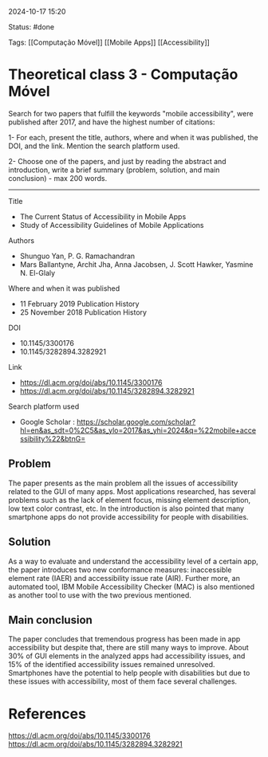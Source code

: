 2024-10-17 15:20

Status: #done 

Tags: [[Computação Móvel]] [[Mobile Apps]] [[Accessibility]]

# Theoretical class 3 - Computação Móvel

Search for two papers that fulfill the keywords "mobile accessibility", were published after 2017, and have the highest number of citations:

1- For each, present the title, authors, where and when it was published, the DOI, and the link. Mention the search platform used.

2- Choose one of the papers, and just by reading the abstract and introduction, write a brief summary (problem, solution, and main conclusion) - max 200 words.

------------------

Title
- The Current Status of Accessibility in Mobile Apps
- Study of Accessibility Guidelines of Mobile Applications

Authors
- Shunguo Yan, P. G. Ramachandran
- Mars Ballantyne, Archit Jha, Anna Jacobsen, J. Scott Hawker, Yasmine N. El-Glaly

Where and when it was published
- 11 February 2019 Publication History
- 25 November 2018 Publication History

DOI
- 10.1145/3300176
- 10.1145/3282894.3282921

Link
- https://dl.acm.org/doi/abs/10.1145/3300176
- https://dl.acm.org/doi/abs/10.1145/3282894.3282921

Search platform used
- Google Scholar : https://scholar.google.com/scholar?hl=en&as_sdt=0%2C5&as_ylo=2017&as_yhi=2024&q=%22mobile+accessibility%22&btnG=

## Problem 

The paper presents as the main problem all the issues of accessibility related to the GUI of many apps. Most applications researched, has several problems such as the lack of element focus, missing element description, low text color contrast, etc. In the introduction is also pointed that many smartphone apps do not provide accessibility for people with disabilities.

## Solution

As a way to evaluate and understand the accessibility level of a certain app, the paper introduces two new conformance measures: inaccessible element rate (IAER) and accessibility issue rate (AIR). Further more, an automated tool, IBM Mobile Accessibility Checker (MAC) is also mentioned as another tool to use with the two previous mentioned.

## Main conclusion

The paper concludes that tremendous progress has been made in app accessibility but despite that, there are still many ways to improve. About 30% of GUI elements in the analyzed apps had accessibility issues, and 15% of the identified accessibility issues remained unresolved. Smartphones have the potential to help people with disabilities but due to these issues with accessibility, most of them face several challenges. 

# References

https://dl.acm.org/doi/abs/10.1145/3300176
https://dl.acm.org/doi/abs/10.1145/3282894.3282921